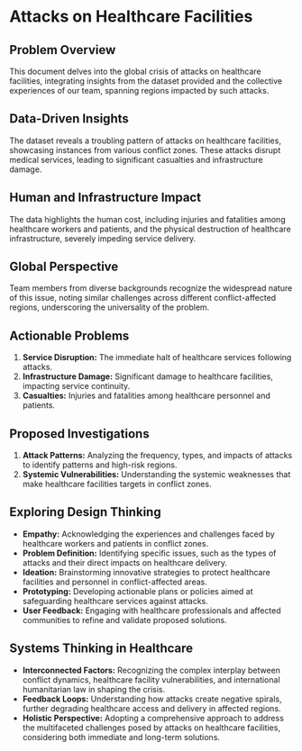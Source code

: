 # Attacks on Healthcare Facilities

## Problem Overview

This document delves into the global crisis of attacks on healthcare facilities, integrating insights from the dataset provided and the collective experiences of our team, spanning regions impacted by such attacks.

## Data-Driven Insights

The dataset reveals a troubling pattern of attacks on healthcare facilities, showcasing instances from various conflict zones. These attacks disrupt medical services, leading to significant casualties and infrastructure damage.

## Human and Infrastructure Impact

The data highlights the human cost, including injuries and fatalities among healthcare workers and patients, and the physical destruction of healthcare infrastructure, severely impeding service delivery.

## Global Perspective

Team members from diverse backgrounds recognize the widespread nature of this issue, noting similar challenges across different conflict-affected regions, underscoring the universality of the problem.

## Actionable Problems

1. **Service Disruption:** The immediate halt of healthcare services following attacks.
2. **Infrastructure Damage:** Significant damage to healthcare facilities, impacting service continuity.
3. **Casualties:** Injuries and fatalities among healthcare personnel and patients.

## Proposed Investigations

1. **Attack Patterns:** Analyzing the frequency, types, and impacts of attacks to identify patterns and high-risk regions.
2. **Systemic Vulnerabilities:** Understanding the systemic weaknesses that make healthcare facilities targets in conflict zones.

## Exploring Design Thinking

- **Empathy:** Acknowledging the experiences and challenges faced by healthcare workers and patients in conflict zones.
- **Problem Definition:** Identifying specific issues, such as the types of attacks and their direct impacts on healthcare delivery.
- **Ideation:** Brainstorming innovative strategies to protect healthcare facilities and personnel in conflict-affected areas.
- **Prototyping:** Developing actionable plans or policies aimed at safeguarding healthcare services against attacks.
- **User Feedback:** Engaging with healthcare professionals and affected communities to refine and validate proposed solutions.

## Systems Thinking in Healthcare

- **Interconnected Factors:** Recognizing the complex interplay between conflict dynamics, healthcare facility vulnerabilities, and international humanitarian law in shaping the crisis.
- **Feedback Loops:** Understanding how attacks create negative spirals, further degrading healthcare access and delivery in affected regions.
- **Holistic Perspective:** Adopting a comprehensive approach to address the multifaceted challenges posed by attacks on healthcare facilities, considering both immediate and long-term solutions.

